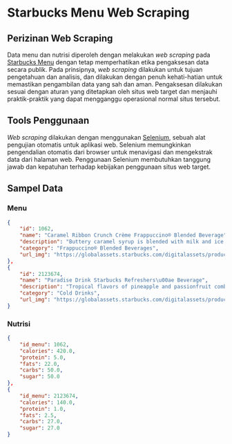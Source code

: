 # Starbucks Menu Web Scraping

## Perizinan Web Scraping

Data menu dan nutrisi diperoleh dengan melakukan _web scraping_ pada [Starbucks Menu](https://www.starbucks.com/menu) dengan tetap memperhatikan etika pengaksesan data secara publik. Pada prinsipnya, _web scraping_ dilakukan untuk tujuan pengetahuan dan analisis, dan dilakukan dengan penuh kehati-hatian untuk memastikan pengambilan data yang sah dan aman. Pengaksesan dilakukan sesuai dengan aturan yang ditetapkan oleh situs web target dan menjauhi praktik-praktik yang dapat mengganggu operasional normal situs tersebut.

## Tools Penggunaan

_Web scraping_ dilakukan dengan menggunakan [Selenium](https://www.selenium.dev/), sebuah alat pengujian otomatis untuk aplikasi web. Selenium memungkinkan pengendalian otomatis dari browser untuk menavigasi dan mengekstrak data dari halaman web. Penggunaan Selenium membutuhkan tanggung jawab dan kepatuhan terhadap kebijakan penggunaan situs web target.

## Sampel Data

### Menu

```json
{
    "id": 1062,
    "name": "Caramel Ribbon Crunch Crème Frappuccino® Blended Beverage",
    "description": "Buttery caramel syrup is blended with milk and ice, then topped with a layer of dark caramel sauce, whipped cream, caramel drizzle and a crunchy caramel-sugar topping—oh-so-beautifully delicious.",
    "category": "Frappuccino® Blended Beverages",
    "url_img": "https://globalassets.starbucks.com/digitalassets/products/bev/SBX20190528_CaramelRibbonCrunchFrappCreme.jpg?impolicy=1by1_wide_topcrop_630"
},
{
    "id": 2123674,
    "name": "Paradise Drink Starbucks Refreshers\u00ae Beverage",
    "description": "Tropical flavors of pineapple and passionfruit combine with diced pineapple and creamy coconutmilk to create a delicious island escape.",
    "category": "Cold Drinks",
    "url_img": "https://globalassets.starbucks.com/digitalassets/products/bev/SBX20211217_ParadiseDrink.jpg?impolicy=1by1_wide_topcrop_630"
}
```

### Nutrisi

```json
{
    "id_menu": 1062,
    "calories": 420.0,
    "protein": 5.0,
    "fats": 22.0,
    "carbs": 50.0,
    "sugar": 50.0
},
{
    "id_menu": 2123674,
    "calories": 140.0,
    "protein": 1.0,
    "fats": 2.5,
    "carbs": 27.0,
    "sugar": 27.0
}
```
